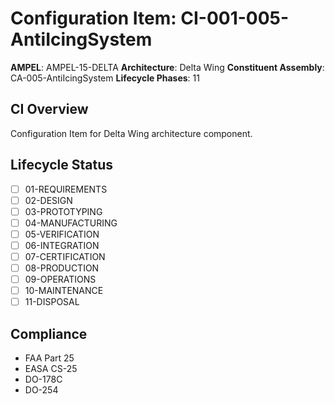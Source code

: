 # Configuration Item: CI-001-005-AntiIcingSystem

**AMPEL**: AMPEL-15-DELTA
**Architecture**: Delta Wing
**Constituent Assembly**: CA-005-AntiIcingSystem
**Lifecycle Phases**: 11

## CI Overview
Configuration Item for Delta Wing architecture component.

## Lifecycle Status
- [ ] 01-REQUIREMENTS
- [ ] 02-DESIGN
- [ ] 03-PROTOTYPING
- [ ] 04-MANUFACTURING
- [ ] 05-VERIFICATION
- [ ] 06-INTEGRATION
- [ ] 07-CERTIFICATION
- [ ] 08-PRODUCTION
- [ ] 09-OPERATIONS
- [ ] 10-MAINTENANCE
- [ ] 11-DISPOSAL

## Compliance
- FAA Part 25
- EASA CS-25
- DO-178C
- DO-254
